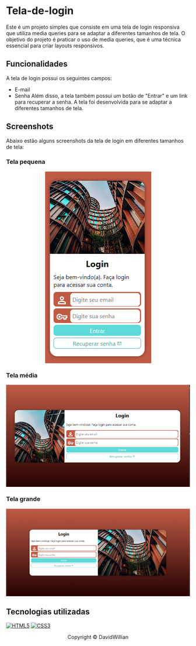# Tela-de-login
Este é um projeto simples que consiste em uma tela de login responsiva que utiliza media queries para se adaptar a diferentes tamanhos de tela. O objetivo do projeto é praticar o uso de media queries, que é uma técnica essencial para criar layouts responsivos.

## Funcionalidades
A tela de login possui os seguintes campos:
* E-mail
* Senha
Além disso, a tela também possui um botão de "Entrar" e um link para recuperar a senha. A tela foi desenvolvida para se adaptar a diferentes tamanhos de tela.

## Screenshots
Abaixo estão alguns screenshots da tela de login em diferentes tamanhos de tela:
### Tela pequena
<p align="center">
<img src="imagens/cel.png" alt="tela de login" align="center">
</p>

### Tela média
<p align="center">
<img src="imagens/tablet.png" alt="tela de login" align="center">
</p>

### Tela grande
<p align="center">
<img src="imagens/login.png" alt="tela de login" align="center">
</p>

## Tecnologias utilizadas
[![HTML5](https://img.shields.io/badge/HTML5-E34F26?style=for-the-badge&logo=html5&logoColor=white)](https://developer.mozilla.org/pt-BR/docs/Web/HTML)
[![CSS3](https://img.shields.io/badge/CSS3-1572B6?style=for-the-badge&logo=css3&logoColor=white)](https://developer.mozilla.org/pt-BR/docs/Web/CSS)

<p align="center">Copyright © DavidWillian</p>